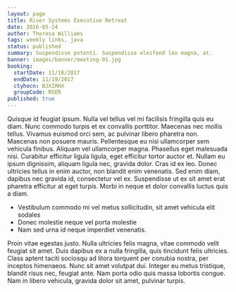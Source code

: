 ```yaml
---
layout: page
title: River Systems Executive Retreat
date: 2016-05-24
author: Theresa Williams
tags: weekly links, java
status: published
summary: Suspendisse potenti. Suspendisse eleifend leo magna, at.
banner: images/banner/meeting-01.jpg
booking:
  startDate: 11/18/2017
  endDate: 11/19/2017
  ctyhocn: BJXIRHX
  groupCode: RSER
published: true
---
```

Quisque id feugiat ipsum. Nulla vel tellus vel mi facilisis fringilla quis eu diam. Nunc commodo turpis et ex convallis porttitor. Maecenas nec mollis tellus. Vivamus euismod orci sem, ac pulvinar libero pharetra non. Maecenas non posuere mauris. Pellentesque eu nisi ullamcorper sem vehicula finibus. Aliquam vel ullamcorper magna. Phasellus eget malesuada nisi.
Curabitur efficitur ligula ligula, eget efficitur tortor auctor et. Nullam eu ipsum dignissim, aliquam ligula nec, gravida dolor. Cras id ex leo. Donec ultricies tellus in enim auctor, non blandit enim venenatis. Sed enim diam, dapibus nec gravida id, consectetur vel ex. Suspendisse ut ex sit amet erat pharetra efficitur at eget turpis. Morbi in neque et dolor convallis luctus quis a diam.

* Vestibulum commodo mi vel metus sollicitudin, sit amet vehicula elit sodales
* Donec molestie neque vel porta molestie
* Nam sed urna id neque imperdiet venenatis.

Proin vitae egestas justo. Nulla ultricies felis magna, vitae commodo velit feugiat sit amet. Duis dapibus ex a nulla fringilla, quis tincidunt felis ultricies. Class aptent taciti sociosqu ad litora torquent per conubia nostra, per inceptos himenaeos. Nunc sit amet volutpat dui. Integer eu metus tristique, blandit risus nec, feugiat ante. Nam porta odio quis massa lobortis congue. Nam in libero vehicula, gravida dolor sit amet, pulvinar turpis.
